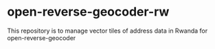 # open-reverse-geocoder-rw
This repository is to manage vector tiles of address data in Rwanda for open-reverse-geocoder
